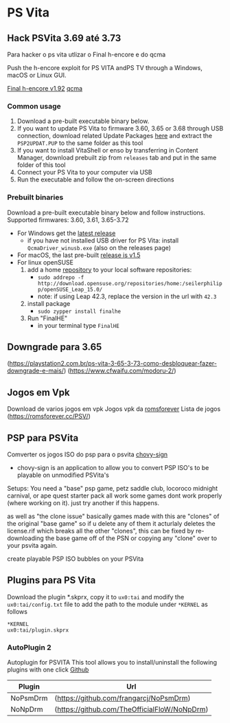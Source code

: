 # PS Vita

## Hack PSVita 3.69 até 3.73
Para hacker o ps vita utlizar o Final h-encore e do qcma

Push the h-encore exploit for PS VITA andPS TV through a Windows, macOS or Linux GUI.

[Final h-encore v1.92](https://github.com/soarqin/finalhe/releases)
[qcma](https://github.com/codestation/qcma)

### Common usage

1. Download a pre-built executable binary below.
1. If you want to update PS Vita to firmware 3.60, 3.65 or 3.68 through USB connection, download related Update Packages [here](https://darthsternie.net/index.php/ps-vita-firmwares/) and extract the `PSP2UPDAT.PUP` to the same folder as this tool
1. If you want to install VitaShell or enso by transferring in Content Manager, download prebuilt zip from `releases` tab and put in the same folder of this tool
1. Connect your PS Vita to your computer via USB
1. Run the executable and follow the on-screen directions

### Prebuilt binaries

Download a pre-built executable binary below and follow instructions. Supported firmwares: 3.60, 3.61, 3.65-3.72

- For Windows get the [latest release](https://github.com/soarqin/finalhe/releases/latest)
  - if you have not installed USB driver for PS Vita: install `QcmaDriver_winusb.exe` (also on the releases page) 
- For macOS, the last pre-built [release is v1.5](https://github.com/soarqin/finalhe/releases/tag/v1.5)
- For linux openSUSE
  1. add a home [repository](https://software.opensuse.org/package/finalhe) to your local software repositories:
      - `sudo addrepo -f http://download.opensuse.org/repositories/home:/seilerphilipp/openSUSE_Leap_15.0/`
      - note: if using Leap 42.3, replace the version in the url with `42.3`
  2. install package
      - `sudo zypper install finalhe`
  3. Run "FinalHE"
      - in your terminal type `FinalHE`

## Downgrade para 3.65
(https://playstation2.com.br/ps-vita-3-65-3-73-como-desbloquear-fazer-downgrade-e-mais/)
(https://www.cfwaifu.com/modoru-2/)

## Jogos em Vpk
Download de varios jogos em vpk
Jogos vpk da [romsforever](https://romsforever.cc/PSV/VPK%20Games/Patched/?ND)
Lista de jogos (https://romsforever.cc/PSV/)

## PSP para PSVita
Comverter os jogos ISO do psp para o psvita
[chovy-sign](https://github.com/KuromeSan/chovy-sign/releases)

- chovy-sign is an application to allow you to convert PSP ISO's to be playable on unmodified PSVita's

Setups:
You need a "base" psp game, petz saddle club, locoroco midnight carnival, or ape quest starter pack all work
some games dont work properly (where working on it). just try another if this happens.

as well as "the clone issue" basically games made with this are "clones" of the original "base game" so if u delete any of them it acturlaly deletes the license.rif which breaks all the other "clones", this can be fixed by re-downloading the base game off of the PSN or copying any "clone" over to your psvita again.

create playable PSP ISO bubbles on your PSVita

## Plugins para PS Vita

Download the plugin *.skprx, copy it to `ux0:tai` and modify the `ux0:tai/config.txt` file to add the path to the module under `*KERNEL` as follows

```
*KERNEL
ux0:tai/plugin.skprx
```

### AutoPlugin 2
Autoplugin for PSVITA This tool allows you to install/uninstall the following plugins with one click
[Github](https://github.com/ONElua/AutoPlugin2/releases)

| Plugin | Url |
|--------|-------|
| NoPsmDrm | (https://github.com/frangarcj/NoPsmDrm)|
| NoNpDrm | (https://github.com/TheOfficialFloW/NoNpDrm) |




